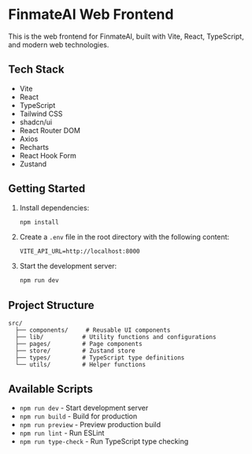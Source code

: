 # FinmateAI Web Frontend

This is the web frontend for FinmateAI, built with Vite, React, TypeScript, and modern web technologies.

## Tech Stack

- Vite
- React
- TypeScript
- Tailwind CSS
- shadcn/ui
- React Router DOM
- Axios
- Recharts
- React Hook Form
- Zustand

## Getting Started

1. Install dependencies:
   ```bash
   npm install
   ```

2. Create a `.env` file in the root directory with the following content:
   ```
   VITE_API_URL=http://localhost:8000
   ```

3. Start the development server:
   ```bash
   npm run dev
   ```

## Project Structure

```
src/
  ├── components/     # Reusable UI components
  ├── lib/           # Utility functions and configurations
  ├── pages/         # Page components
  ├── store/         # Zustand store
  ├── types/         # TypeScript type definitions
  └── utils/         # Helper functions
```

## Available Scripts

- `npm run dev` - Start development server
- `npm run build` - Build for production
- `npm run preview` - Preview production build
- `npm run lint` - Run ESLint
- `npm run type-check` - Run TypeScript type checking
